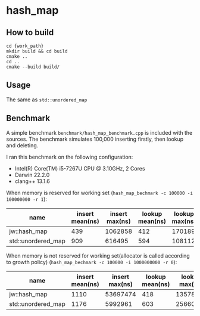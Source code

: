 # hash_map
## How to build
```shell
cd {work_path}
mkdir build && cd build
cmake ..
cd .. 
cmake --build build/
```
## Usage
The same as `std::unordered_map`

## Benchmark

A simple benchmark `benchmark/hash_map_benchmark.cpp` is included with the sources. The
benchmark simulates 100,000 inserting firstly, then lookup and deleting.

I ran this benchmark on the following configuration:

- Intel(R) Core(TM) i5-7267U CPU @ 3.10GHz, 2 Cores
- Darwin 22.2.0
- clang++ 13.1.6

When memory is reserved for working set (`hash_map_bechmark -c 100000 -i 100000000 -r 1`):

| name                | insert mean(ns) | insert max(ns) | lookup mean(ns) | lookup max(ns) | delete mean(ns) | delete max(ns) | Memory(bytes) |
| ------------------- | --------------- | -------------- | --------------- | -------------- | --------------- | -------------- | ------------- |
| jw::hash_map        | 439             | 1062858        | 412             | 170189         | 454             | 47512          | 0             |   
| std::unordered_map  | 909             | 616495         | 594             | 108112         | 468             | 533182         | 8800000       |

When memory is not reserved for working set(allocator is called according to growth policy) (`hash_map_bechmark -c 100000 -i 1000000000 -r 0`):

| name                | insert mean(ns) | insert max(ns) | lookup mean(ns) | lookup max(ns) | delete mean(ns) | delete max(ns) | Memory(bytes) |
| ------------------- | --------------- | -------------- | --------------- | -------------- | --------------- | -------------- | ------------- |
| jw::hash_map        | 1110            | 53697474       | 418             | 135780         | 463             | 179172         | 37748160      |   
| std::unordered_map  | 1176            | 5992961        | 603             | 25660928       | 474             | 509101         | 9623016       |
